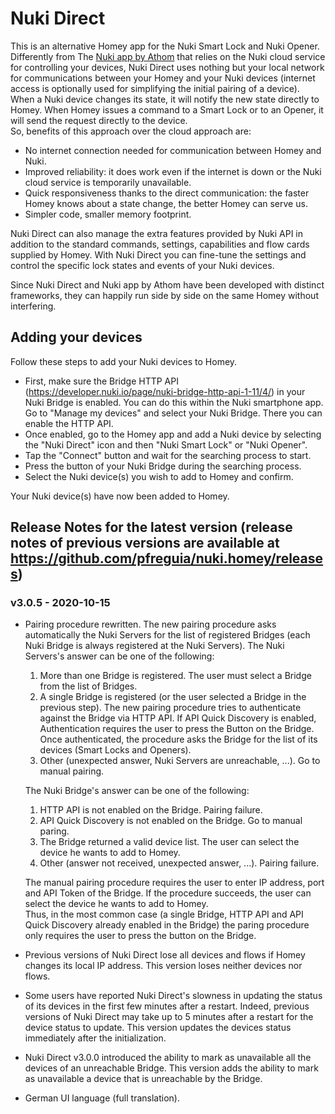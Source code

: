 # Nuki Direct
This is an alternative Homey app for the Nuki Smart Lock and Nuki Opener. Differently from The [Nuki app by Athom](https://apps.athom.com/app/io.nuki) that relies on the Nuki cloud service for controlling your devices, Nuki Direct uses nothing but your local network for communications between your Homey and your Nuki devices (internet access is optionally used for simplifying the initial pairing of a device). When a Nuki device changes its state, it will notify the new state directly to Homey. When Homey issues a command to a Smart Lock or to an Opener, it will send the request directly to the device.  
So, benefits of this approach over the cloud approach are:
* No internet connection needed for communication between Homey and Nuki.
* Improved reliability: it does work even if the internet is down or the Nuki cloud service is temporarily unavailable.
* Quick responsiveness thanks to the direct communication: the faster Homey knows about a state change, the better Homey can serve us.
* Simpler code, smaller memory footprint.

Nuki Direct can also manage the extra features provided by Nuki API in addition to the standard commands, settings, capabilities and flow cards supplied by Homey. With Nuki Direct you can fine-tune the settings and control the specific lock states and events of your Nuki devices.

Since Nuki Direct and Nuki app by Athom have been developed with distinct frameworks, they can happily run side by side on the same Homey without interfering.

## Adding your devices
Follow these steps to add your Nuki devices to Homey.
* First, make sure the Bridge HTTP API (https://developer.nuki.io/page/nuki-bridge-http-api-1-11/4/) in your Nuki Bridge is enabled. You can do this within the Nuki smartphone app. Go to "Manage my devices" and select your Nuki Bridge. There you can enable the HTTP API.
* Once enabled, go to the Homey app and add a Nuki device by selecting the "Nuki Direct" icon and then "Nuki Smart Lock" or "Nuki Opener".
* Tap the "Connect" button and wait for the searching process to start.
* Press the button of your Nuki Bridge during the searching process.
* Select the Nuki device(s) you wish to add to Homey and confirm.

Your Nuki device(s) have now been added to Homey.

## Release Notes for the latest version (release notes of previous versions are available at https://github.com/pfreguia/nuki.homey/releases)
### v3.0.5 - 2020-10-15
* Pairing procedure rewritten. The new pairing procedure asks automatically the Nuki Servers for the list of registered Bridges (each Nuki Bridge is always registered at the Nuki Servers).
The Nuki Servers's answer can be one of the following:
  1. More than one Bridge is registered. The user must select a Bridge from the list of Bridges.
  2. A single Bridge is registered (or the user selected a Bridge in the previous step). The new pairing procedure tries to authenticate against the Bridge via HTTP API. If API Quick Discovery is enabled, Authentication requires the user to press the Button on the Bridge. Once authenticated, the procedure asks the Bridge for the list of its devices (Smart Locks and Openers). 
  3. Other (unexpected answer, Nuki Servers are unreachable, ...). Go to manual pairing.

  The Nuki Bridge's answer can be one of the following:
  1. HTTP API is not enabled on the Bridge. Pairing failure.
  2. API Quick Discovery is not enabled on the Bridge. Go to manual paring.
  3. The Bridge returned a valid device list. The user can select the device he wants to add to Homey.
  4. Other (answer not received, unexpected answer, ...). Pairing failure.

  The manual pairing procedure requires the user to enter IP address, port and API Token of the Bridge. If the procedure succeeds, the user can select the device he wants to add to Homey.   
  Thus, in the most common case (a single Bridge, HTTP API and API Quick Discovery already enabled in the Bridge) the paring procedure only requires the user to press the button on the Bridge.
* Previous versions of Nuki Direct lose all devices and flows if Homey changes its local IP address. This version loses neither devices nor flows.
* Some users have reported Nuki Direct's slowness in updating the status of its devices in the first few minutes after a restart. Indeed, previous versions of Nuki Direct may take up to 5 minutes after a restart for the device status to update. This version updates the devices status immediately after the initialization.
* Nuki Direct v3.0.0 introduced the ability to mark as unavailable all the devices of an unreachable Bridge. This version adds the ability to mark as unavailable a device that is unreachable by the Bridge.
* German UI language (full translation).

